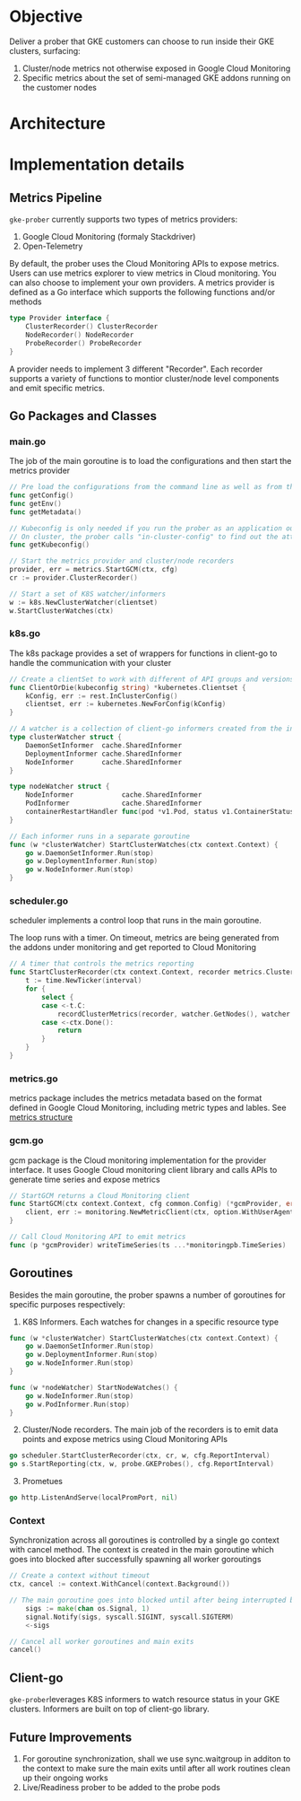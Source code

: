 # Objective
Deliver a prober that GKE customers can choose to run inside their GKE clusters, surfacing:
1. Cluster/node metrics not otherwise exposed in Google Cloud Monitoring
1. Specific metrics about the set of semi-managed GKE addons running on the customer nodes

# Architecture


# Implementation details

## Metrics Pipeline
`gke-prober` currently supports two types of metrics providers: 
1. Google Cloud Monitoring (formaly Stackdriver)
1. Open-Telemetry 

By default, the prober uses the Cloud Monitoring APIs to expose metrics. Users can use metrics explorer to view metrics in Cloud monitoring.
You can also choose to implement your own providers. A metrics provider is defined as a Go interface which supports the following functions and/or methods

```go
type Provider interface {
	ClusterRecorder() ClusterRecorder
	NodeRecorder() NodeRecorder
	ProbeRecorder() ProbeRecorder
}
```

A provider needs to implement 3 different "Recorder". Each recorder supports a variety of functions to montior cluster/node level components and emit specific metrics.

## Go Packages and Classes
### main.go
The job of the main goroutine is to load the configurations and then start the metrics provider
```go
// Pre load the configurations from the command line as well as from the OS enviroment variables 
func getConfig()
func getEnv()
func getMetadata()

// Kubeconfig is only needed if you run the prober as an application outside of the cluster. The prober uses the credentials in kubeconfig for authentication
// On cluster, the prober calls "in-cluster-config" to find out the attached service account in order to authenticate to the K8S ApiServer
func getKubeconfig()

// Start the metrics provider and cluster/node recorders
provider, err = metrics.StartGCM(ctx, cfg)
cr := provider.ClusterRecorder()

// Start a set of K8S watcher/informers 
w := k8s.NewClusterWatcher(clientset)
w.StartClusterWatches(ctx)
```

### k8s.go
The k8s package provides a set of wrappers for functions in client-go to handle the communication with your cluster
```go
// Create a clientSet to work with different of API groups and versions
func ClientOrDie(kubeconfig string) *kubernetes.Clientset {
	kConfig, err := rest.InClusterConfig()
	clientset, err := kubernetes.NewForConfig(kConfig)
}

// A watcher is a collection of client-go informers created from the informer shared factory
type clusterWatcher struct {
	DaemonSetInformer  cache.SharedInformer
	DeploymentInformer cache.SharedInformer
	NodeInformer       cache.SharedInformer
}

type nodeWatcher struct {
	NodeInformer            cache.SharedInformer
	PodInformer             cache.SharedInformer
	containerRestartHandler func(pod *v1.Pod, status v1.ContainerStatus)
}

// Each informer runs in a separate goroutine
func (w *clusterWatcher) StartClusterWatches(ctx context.Context) {
	go w.DaemonSetInformer.Run(stop)
	go w.DeploymentInformer.Run(stop)
	go w.NodeInformer.Run(stop)
}

```

### scheduler.go
scheduler implements a control loop that runs in the main goroutine. 

The loop runs with a timer. On timeout, metrics are being generated from the addons under monitoring and get reported to Cloud Monitoring

```go
// A timer that controls the metrics reporting
func StartClusterRecorder(ctx context.Context, recorder metrics.ClusterRecorder, watcher k8s.ClusterWatcher, interval time.Duration) {
	t := time.NewTicker(interval)
	for {
		select {
		case <-t.C:
			recordClusterMetrics(recorder, watcher.GetNodes(), watcher.GetDaemonSets(), watcher.GetDeployments())
		case <-ctx.Done():
			return
		}
	}
}

```

### metrics.go
metrics package includes the metrics metadata based on the format defined in Google Cloud Monitoring, including metric types and lables.
See [metrics structure](*https://cloud.google.com/monitoring/api/v3/metrics-details)

### gcm.go
gcm package is the Cloud monitoring implementation for the provider interface. It uses Google Cloud monitoring client library and calls APIs to generate time series and expose metrics
```go
// StartGCM returns a Cloud Monitoring client
func StartGCM(ctx context.Context, cfg common.Config) (*gcmProvider, error) {
	client, err := monitoring.NewMetricClient(ctx, option.WithUserAgent(common.UserAgent))
}

// Call Cloud Monitoring API to emit metrics
func (p *gcmProvider) writeTimeSeries(ts ...*monitoringpb.TimeSeries)
```

## Goroutines
Besides the main goroutine, the prober spawns a number of goroutines for specific purposes respectively:

1. K8S Informers. Each watches for changes in a specific resource type
```go
func (w *clusterWatcher) StartClusterWatches(ctx context.Context) {
	go w.DaemonSetInformer.Run(stop)
	go w.DeploymentInformer.Run(stop)
	go w.NodeInformer.Run(stop)
}

func (w *nodeWatcher) StartNodeWatches() {
	go w.NodeInformer.Run(stop)
	go w.PodInformer.Run(stop)
}
```
2. Cluster/Node recorders. The main job of the recorders is to emit data points and expose metrics using Cloud Monitoring APIs
```go
go scheduler.StartClusterRecorder(ctx, cr, w, cfg.ReportInterval)
go s.StartReporting(ctx, w, probe.GKEProbes(), cfg.ReportInterval)
```
3. Prometues
```go
go http.ListenAndServe(localPromPort, nil)
```

### Context
Synchronization across all goroutines is controlled by a single go context with cancel method. The context is created in the main goroutine which goes into blocked after successfully spawning all worker goroutings
```go
// Create a context without timeout
ctx, cancel := context.WithCancel(context.Background())

// The main goroutine goes into blocked until after being interrupted by Ctrl+c
	sigs := make(chan os.Signal, 1)
	signal.Notify(sigs, syscall.SIGINT, syscall.SIGTERM)
	<-sigs

// Cancel all worker goroutines and main exits
cancel()
```

## Client-go
`gke-prober`leverages K8S informers to watch resource status in your GKE clusters. Informers are built on top of client-go library. 

## Future Improvements
1. For goroutine synchronization, shall we use sync.waitgroup in additon to the context to make sure the main exits until after all work routines clean up their ongoing works
1. Live/Readiness prober to be added to the probe pods
